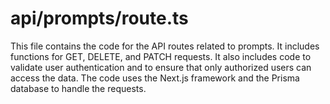 # api/prompts/route.ts
This file contains the code for the API routes related to prompts. It includes functions for GET, DELETE, and PATCH requests. It also includes code to validate user authentication and to ensure that only authorized users can access the data. The code uses the Next.js framework and the Prisma database to handle the requests.
